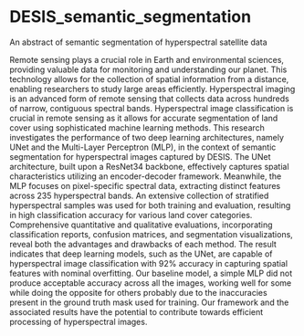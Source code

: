 # DESIS_semantic_segmentation
An abstract of semantic segmentation of hyperspectral satellite data

Remote sensing plays a crucial role in Earth and environmental sciences, providing valuable data for monitoring and understanding our planet. This technology allows for the collection of spatial information from a distance, enabling researchers to study large areas efficiently. Hyperspectral imaging is an advanced form of remote sensing that collects data across hundreds of narrow, contiguous spectral bands. Hyperspectral image classification is crucial in remote sensing as it allows for accurate segmentation of land cover using sophisticated machine learning methods. This research investigates the performance of two deep learning architectures, namely UNet and the Multi-Layer Perceptron (MLP), in the context of semantic segmentation for hyperspectral images captured by DESIS. The UNet architecture, built upon a ResNet34 backbone, effectively captures spatial characteristics utilizing an encoder-decoder framework. Meanwhile, the MLP focuses on pixel-specific spectral data, extracting distinct features across 235 hyperspectral bands. An extensive collection of stratified hyperspectral samples was used for both training and evaluation, resulting in high classification accuracy for various land cover categories. Comprehensive quantitative and qualitative evaluations, incorporating classification reports, confusion matrices, and segmentation visualizations, reveal both the advantages and drawbacks of each method. The result indicates that deep learning models, such as the UNet, are capable of hyperspectral image classification with 92\% accuracy in capturing spatial features with nominal overfitting. Our baseline model, a simple MLP did not produce acceptable accuracy across all the images, working well for some while doing the opposite for others probably due to the inaccuracies present in the ground truth mask used for training. Our framework and the associated results have the potential to contribute towards efficient processing of hyperspectral images.
